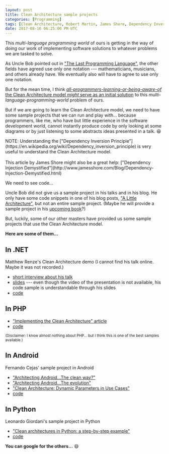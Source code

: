 ```yaml
---
layout: post
title: Clean Architecture sample projects
categories: [Programming]
tags: [Clean Architecture, Robert Martin, James Shore, Dependency Inversion Principle, .NET, PHP, Android, Python, Matthew Renze, Fernando Cejas, Leonardo Giordani]
date: 2017-08-16 06:25:00 PM UTC
---
```


<!-- August 17, 2017 2:25:00 AM Philippine Time -->

This _multi-language programming world_ of ours is getting in the way of doing our work of implementing software solutions to whatever problems we are tasked to solve.

As Uncle Bob pointed out in ["The Last Programming Language"](https://cleancoders.com/episode/clean-code-episode-0/show), the other fields have agreed use only one notation --- mathematicians, musicians, and others already have. We eventually also will have to agree to use only one notation.

But for the mean time, I think [_all-programmers-learning-or-being-aware-of_ the Clean Architecture model _might_ serve as an initial solution](/2017/08/09/clean-architecture-an-equivalent-to-one-language/) to this _multi-language-programming-world_ problem of ours.

<!--more-->

But if we are going to learn the Clean Architecture model, we need to have some sample projects that we can run and play with... because programmers, like me, who have but little experience in the software development world, cannot instantly produce code by only looking at some diagrams or by just listening to some abstracts ideas presented in a talk. :laughing:

<span class="message message-compressed float-right">
NOTE: Understanding the ["Dependency Inversion Principle"](https://en.wikipedia.org/wiki/Dependency_inversion_principle) is very useful to understand the Clean Architecture model.
<br /><br />
This article by James Shore might also be a great help: ["Dependency Injection Demystified"](http://www.jamesshore.com/Blog/Dependency-Injection-Demystified.html)
</span>

We need to see code...

Uncle Bob did not give us a sample project in his talks and in his blog. He only have some code snippets in one of his blog posts, ["A Little Architecture"](http://blog.cleancoder.com/uncle-bob/2016/01/04/ALittleArchitecture.html), but not an entire sample project. (Maybe he will provide a sample project in his [upcoming book](https://www.bookdepository.com/Clean-Architecture-Robert-C-Martin/9780134494166)?)

But, luckily, some of our other masters have provided us some sample projects that use the Clean Architecture model.

**Here are some of them...**


## In .NET

Matthew Renze's Clean Architecture demo (I cannot find his talk online. Maybe it was not recorded.)

- [short interview about his talk](https://channel9.msdn.com/Events/Seth-on-the-Road/That-Conference-2016/Clean-Architecture-with-Matthew-Renze)
- [slides](http://www.matthewrenze.com/presentations/clean-architecture.pdf) --- even though the video of the presentation is not available, his code sample is understandable through his slides
- [code](https://github.com/matthewrenze/clean-architecture-demo)


## In PHP

- ["Implementing the Clean Architecture" article](https://www.entropywins.wtf/blog/2016/11/24/implementing-the-clean-architecture/)
- [code](https://github.com/wmde/FundraisingFrontend)

<small>(Disclaimer: I know almost nothing about PHP... but I think this is one of the best samples available.)</small>

## In Android

Fernando Cejas' sample project in Android

- ["Architecting Android...The clean way?"](https://fernandocejas.com/2014/09/03/architecting-android-the-clean-way/)
- ["Architecting Android...The evolution"](https://fernandocejas.com/2015/07/18/architecting-android-the-evolution/)
- ["Clean Architecture: Dynamic Parameters in Use Cases"](https://fernandocejas.com/2016/12/24/clean-architecture-dynamic-parameters-in-use-cases/)
- [code](https://github.com/android10/Android-CleanArchitecture)


## In Python

Leonardo Giordani's sample project in Python

- ["Clean architectures in Python: a step-by-step example"](http://blog.thedigitalcatonline.com/blog/2016/11/14/clean-architectures-in-python-a-step-by-step-example/)
- [code](https://github.com/lgiordani/rentomatic)


**You can google for the others...** :smile: